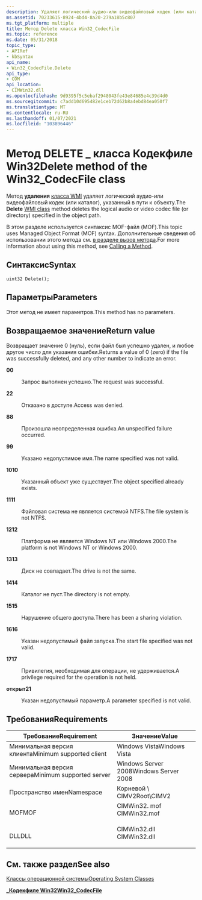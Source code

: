 ```yaml
---
description: Удаляет логический аудио-или видеофайловый кодек (или каталог), указанный в пути к объекту.
ms.assetid: 70233615-8924-4bd4-8a20-279a18b5c807
ms.tgt_platform: multiple
title: Метод Delete класса Win32_CodecFile
ms.topic: reference
ms.date: 05/31/2018
topic_type:
- APIRef
- kbSyntax
api_name:
- Win32_CodecFile.Delete
api_type:
- COM
api_location:
- CIMWin32.dll
ms.openlocfilehash: 9d9395f5c5ebaf2948043fe43e84685e4c39d4d0
ms.sourcegitcommit: c7add10d695482e1ceb72d62b8a4ebd84ea050f7
ms.translationtype: MT
ms.contentlocale: ru-RU
ms.lasthandoff: 01/07/2021
ms.locfileid: "103896446"
---
```

# <a name="delete-method-of-the-win32_codecfile-class"></a><span data-ttu-id="d5b32-103">Метод DELETE \_ класса Кодекфиле Win32</span><span class="sxs-lookup"><span data-stu-id="d5b32-103">Delete method of the Win32\_CodecFile class</span></span>

<span data-ttu-id="d5b32-104">Метод **удаления** [класса WMI](/windows/desktop/WmiSdk/retrieving-a-class) удаляет логический аудио-или видеофайловый кодек (или каталог), указанный в пути к объекту.</span><span class="sxs-lookup"><span data-stu-id="d5b32-104">The **Delete** [WMI class](/windows/desktop/WmiSdk/retrieving-a-class) method deletes the logical audio or video codec file (or directory) specified in the object path.</span></span>

<span data-ttu-id="d5b32-105">В этом разделе используется синтаксис MOF-файл (MOF).</span><span class="sxs-lookup"><span data-stu-id="d5b32-105">This topic uses Managed Object Format (MOF) syntax.</span></span> <span data-ttu-id="d5b32-106">Дополнительные сведения об использовании этого метода см. [в разделе вызов метода](/windows/desktop/WmiSdk/calling-a-method).</span><span class="sxs-lookup"><span data-stu-id="d5b32-106">For more information about using this method, see [Calling a Method](/windows/desktop/WmiSdk/calling-a-method).</span></span>

## <a name="syntax"></a><span data-ttu-id="d5b32-107">Синтаксис</span><span class="sxs-lookup"><span data-stu-id="d5b32-107">Syntax</span></span>


```mof
uint32 Delete();
```



## <a name="parameters"></a><span data-ttu-id="d5b32-108">Параметры</span><span class="sxs-lookup"><span data-stu-id="d5b32-108">Parameters</span></span>

<span data-ttu-id="d5b32-109">Этот метод не имеет параметров.</span><span class="sxs-lookup"><span data-stu-id="d5b32-109">This method has no parameters.</span></span>

## <a name="return-value"></a><span data-ttu-id="d5b32-110">Возвращаемое значение</span><span class="sxs-lookup"><span data-stu-id="d5b32-110">Return value</span></span>

<span data-ttu-id="d5b32-111">Возвращает значение 0 (нуль), если файл был успешно удален, и любое другое число для указания ошибки.</span><span class="sxs-lookup"><span data-stu-id="d5b32-111">Returns a value of 0 (zero) if the file was successfully deleted, and any other number to indicate an error.</span></span>

<dl> <dt>

<span data-ttu-id="d5b32-112">**0**</span><span class="sxs-lookup"><span data-stu-id="d5b32-112">**0**</span></span>
</dt> <dd>

<span data-ttu-id="d5b32-113">Запрос выполнен успешно.</span><span class="sxs-lookup"><span data-stu-id="d5b32-113">The request was successful.</span></span>

</dd> <dt>

<span data-ttu-id="d5b32-114">**2**</span><span class="sxs-lookup"><span data-stu-id="d5b32-114">**2**</span></span>
</dt> <dd>

<span data-ttu-id="d5b32-115">Отказано в доступе.</span><span class="sxs-lookup"><span data-stu-id="d5b32-115">Access was denied.</span></span>

</dd> <dt>

<span data-ttu-id="d5b32-116">**8**</span><span class="sxs-lookup"><span data-stu-id="d5b32-116">**8**</span></span>
</dt> <dd>

<span data-ttu-id="d5b32-117">Произошла неопределенная ошибка.</span><span class="sxs-lookup"><span data-stu-id="d5b32-117">An unspecified failure occurred.</span></span>

</dd> <dt>

<span data-ttu-id="d5b32-118">**9**</span><span class="sxs-lookup"><span data-stu-id="d5b32-118">**9**</span></span>
</dt> <dd>

<span data-ttu-id="d5b32-119">Указано недопустимое имя.</span><span class="sxs-lookup"><span data-stu-id="d5b32-119">The name specified was not valid.</span></span>

</dd> <dt>

<span data-ttu-id="d5b32-120">**10**</span><span class="sxs-lookup"><span data-stu-id="d5b32-120">**10**</span></span>
</dt> <dd>

<span data-ttu-id="d5b32-121">Указанный объект уже существует.</span><span class="sxs-lookup"><span data-stu-id="d5b32-121">The object specified already exists.</span></span>

</dd> <dt>

<span data-ttu-id="d5b32-122">**11**</span><span class="sxs-lookup"><span data-stu-id="d5b32-122">**11**</span></span>
</dt> <dd>

<span data-ttu-id="d5b32-123">Файловая система не является системой NTFS.</span><span class="sxs-lookup"><span data-stu-id="d5b32-123">The file system is not NTFS.</span></span>

</dd> <dt>

<span data-ttu-id="d5b32-124">**12**</span><span class="sxs-lookup"><span data-stu-id="d5b32-124">**12**</span></span>
</dt> <dd>

<span data-ttu-id="d5b32-125">Платформа не является Windows NT или Windows 2000.</span><span class="sxs-lookup"><span data-stu-id="d5b32-125">The platform is not Windows NT or Windows 2000.</span></span>

</dd> <dt>

<span data-ttu-id="d5b32-126">**13**</span><span class="sxs-lookup"><span data-stu-id="d5b32-126">**13**</span></span>
</dt> <dd>

<span data-ttu-id="d5b32-127">Диск не совпадает.</span><span class="sxs-lookup"><span data-stu-id="d5b32-127">The drive is not the same.</span></span>

</dd> <dt>

<span data-ttu-id="d5b32-128">**14**</span><span class="sxs-lookup"><span data-stu-id="d5b32-128">**14**</span></span>
</dt> <dd>

<span data-ttu-id="d5b32-129">Каталог не пуст.</span><span class="sxs-lookup"><span data-stu-id="d5b32-129">The directory is not empty.</span></span>

</dd> <dt>

<span data-ttu-id="d5b32-130">**15**</span><span class="sxs-lookup"><span data-stu-id="d5b32-130">**15**</span></span>
</dt> <dd>

<span data-ttu-id="d5b32-131">Нарушение общего доступа.</span><span class="sxs-lookup"><span data-stu-id="d5b32-131">There has been a sharing violation.</span></span>

</dd> <dt>

<span data-ttu-id="d5b32-132">**16**</span><span class="sxs-lookup"><span data-stu-id="d5b32-132">**16**</span></span>
</dt> <dd>

<span data-ttu-id="d5b32-133">Указан недопустимый файл запуска.</span><span class="sxs-lookup"><span data-stu-id="d5b32-133">The start file specified was not valid.</span></span>

</dd> <dt>

<span data-ttu-id="d5b32-134">**17**</span><span class="sxs-lookup"><span data-stu-id="d5b32-134">**17**</span></span>
</dt> <dd>

<span data-ttu-id="d5b32-135">Привилегия, необходимая для операции, не удерживается.</span><span class="sxs-lookup"><span data-stu-id="d5b32-135">A privilege required for the operation is not held.</span></span>

</dd> <dt>

<span data-ttu-id="d5b32-136">**открыт**</span><span class="sxs-lookup"><span data-stu-id="d5b32-136">**21**</span></span>
</dt> <dd>

<span data-ttu-id="d5b32-137">Указан недопустимый параметр.</span><span class="sxs-lookup"><span data-stu-id="d5b32-137">A parameter specified is not valid.</span></span>

</dd> </dl>

## <a name="requirements"></a><span data-ttu-id="d5b32-138">Требования</span><span class="sxs-lookup"><span data-stu-id="d5b32-138">Requirements</span></span>



| <span data-ttu-id="d5b32-139">Требование</span><span class="sxs-lookup"><span data-stu-id="d5b32-139">Requirement</span></span> | <span data-ttu-id="d5b32-140">Значение</span><span class="sxs-lookup"><span data-stu-id="d5b32-140">Value</span></span> |
|-------------------------------------|-----------------------------------------------------------------------------------------|
| <span data-ttu-id="d5b32-141">Минимальная версия клиента</span><span class="sxs-lookup"><span data-stu-id="d5b32-141">Minimum supported client</span></span><br/> | <span data-ttu-id="d5b32-142">Windows Vista</span><span class="sxs-lookup"><span data-stu-id="d5b32-142">Windows Vista</span></span><br/>                                                                |
| <span data-ttu-id="d5b32-143">Минимальная версия сервера</span><span class="sxs-lookup"><span data-stu-id="d5b32-143">Minimum supported server</span></span><br/> | <span data-ttu-id="d5b32-144">Windows Server 2008</span><span class="sxs-lookup"><span data-stu-id="d5b32-144">Windows Server 2008</span></span><br/>                                                          |
| <span data-ttu-id="d5b32-145">Пространство имен</span><span class="sxs-lookup"><span data-stu-id="d5b32-145">Namespace</span></span><br/>                | <span data-ttu-id="d5b32-146">Корневой \\ CIMV2</span><span class="sxs-lookup"><span data-stu-id="d5b32-146">Root\\CIMV2</span></span><br/>                                                                  |
| <span data-ttu-id="d5b32-147">MOF</span><span class="sxs-lookup"><span data-stu-id="d5b32-147">MOF</span></span><br/>                      | <dl> <span data-ttu-id="d5b32-148"><dt>CIMWin32. mof</dt></span><span class="sxs-lookup"><span data-stu-id="d5b32-148"><dt>CIMWin32.mof</dt></span></span> </dl> |
| <span data-ttu-id="d5b32-149">DLL</span><span class="sxs-lookup"><span data-stu-id="d5b32-149">DLL</span></span><br/>                      | <dl> <span data-ttu-id="d5b32-150"><dt>CIMWin32.dll</dt></span><span class="sxs-lookup"><span data-stu-id="d5b32-150"><dt>CIMWin32.dll</dt></span></span> </dl> |



## <a name="see-also"></a><span data-ttu-id="d5b32-151">См. также раздел</span><span class="sxs-lookup"><span data-stu-id="d5b32-151">See also</span></span>

<dl> <dt>

<span data-ttu-id="d5b32-152">[Классы операционной системы](/previous-versions//aa392727(v=vs.85))</span><span class="sxs-lookup"><span data-stu-id="d5b32-152">[Operating System Classes](/previous-versions//aa392727(v=vs.85))</span></span>
</dt> <dt>

[<span data-ttu-id="d5b32-153">**\_Кодекфиле Win32**</span><span class="sxs-lookup"><span data-stu-id="d5b32-153">**Win32\_CodecFile**</span></span>](win32-codecfile.md)
</dt> </dl>

 

